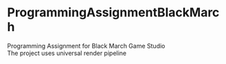 # ProgrammingAssignmentBlackMarch
Programming Assignment for Black March Game Studio\
The project uses universal render pipeline
